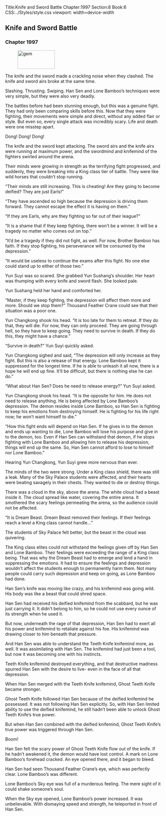 Title:Knife and Sword Battle 
Chapter:1997 
Section:8 
Book:6 
CSS:../Styles/style.css 
viewport: width=device-width
  
## Knife and Sword Battle
### Chapter 1997 
<figure>
	<img src="../Images/gem.gif" alt="gem" id="gem" width="120" height="60" />
</figure>
  

  
  The knife and the sword made a crackling noise when they clashed. The knife and sword airs broke at the same time.

Slashing. Thrusting. Swiping. Han Sen and Lone Bamboo’s techniques were very simple, but they were also very deadly.

The battles before had been stunning enough, but this was a genuine fight. They had only been comparing skills before this. Now that they were fighting, their movements were simple and direct, without any added flair or style. But even so, every single attack was incredibly scary. Life and death were one misstep apart.

Dong! Dong! Dong!

The knife and the sword kept attacking. The sword airs and the knife airs were running at maximum power, and the swordmind and knifemind of the fighters swirled around the arena.

Their minds were growing in strength as the terrifying fight progressed, and suddenly, they were breaking into a King class tier of battle. They were like wild horses that couldn’t stop running.

“Their minds are still increasing. This is cheating! Are they going to become deified? They are just Earls!”

“They have ascended so high because the depression is driving them forward. They cannot escape the effect it is having on them.”

“If they are Earls, why are they fighting so far out of their league?”

“It is a shame that if they keep fighting, there won’t be a winner. It will be a tragedy no matter who comes out on top.”

“It’d be a tragedy if they did not fight, as well. For now, Brother Bamboo has faith. If they stop fighting, his perseverance will be consumed by the depression.”

“It would be useless to continue the exams after this fight. No one else could stand up to either of those two.”

Yun Suyi was so scared. She grabbed Yun Sushang’s shoulder. Her heart was thumping with every knife and sword flash. She looked pale.

Yun Sushang held her hand and comforted her.

“Master, if they keep fighting, the depression will affect them more and more. Should we stop them?” Thousand Feather Crane could see that their situation was a poor one.

Yun Changkong shook his head. “It is too late for them to retreat. If they do that, they will die. For now, they can only proceed. They are going through hell, so they have to keep going. They need to survive in death. If they do this, they might have a chance.”

“Survive in death?” Yun Suyi quickly asked.

Yun Changkong sighed and said, “The depression will only increase as they fight. But this is also a release of that energy. Lone Bamboo kept it suppressed for the longest time. If he is able to unleash it all now, there is a hope he will end up fine. It’ll be difficult, but there is nothing else he can do.”

“What about Han Sen? Does he need to release energy?” Yun Suyi asked.

Yun Changkong shook his head. “It is the opposite for him. He does not need to release anything. He is being affected by Lone Bamboo’s depression. The demon resides inside Lone Bamboo, so Han Sen is fighting to keep his emotions from destroying himself. He is fighting for his life right now; he won’t want himself to die.”

“How this fight ends will depend on Han Sen. If he gives in to the demon and ends up wanting to die, Lone Bamboo will lose his purpose and give in to the demon, too. Even if Han Sen can withstand that demon, if he stops fighting with Lone Bamboo and allowing him to release his depression, things will end up the same. So, Han Sen cannot afford to lose to himself nor Lone Bamboo.”

Hearing Yun Changkong, Yun Suyi grew more nervous than ever.

The minds of the two were strong. Under a King class shield, there was still a leak. Many of the Sky Palace students were affected, and their hearts were beating savagely in their chests. They wanted to die or destroy things.

There was a cloud in the sky, above the arena. The white cloud had a beast inside it. The cloud spread like water, covering the entire arena. It smothered the scary feelings permeating the arena, so the audience could not be affected.

“It is Dream Beast. Dream Beast removed their feelings. If their feelings reach a level a King class cannot handle…”

The students of Sky Palace felt better, but the beast in the cloud was quivering.

The King class elites could not withstand the feelings given off by Han Sen and Lone Bamboo. Their feelings were exceeding the range of a King class being. That was why the Dream Beast had to emerge and lend a hand in suppressing the emotions. It had to ensure the feelings and depression wouldn’t affect the students enough to permanently harm them. Not many people could carry such depression and keep on going, as Lone Bamboo had done.

Han Sen’s knife was moving like crazy, and his knifemind was going wild. His body was like a beast that could shred space.

Han Sen had received his deified knifemind from the scabbard, but he was just carrying it. It didn’t belong to him, so he could not use every ounce of its strength when he used it.

But now, underneath the rage of that depression, Han Sen had to exert all his power and knifemind to retaliate against his foe. His knifemind was drawing closer to him beneath that pressure.

And Han Sen was able to understand the Teeth Knife knifemind more, as well. It was assimilating with Han Sen. The knifemind had just been a tool, but now it was becoming one with his instincts.

Teeth Knife knifemind destroyed everything, and that destructive madness spurred Han Sen with the desire to live- even in the face of all that depression.

When Han Sen merged with the Teeth Knife knifemind, Ghost Teeth Knife became stronger.

Ghost Teeth Knife followed Han Sen because of the deified knifemind he possessed. It was not following Han Sen explicitly. So, with Han Sen limited ability to use the deified knifemind, he still hadn’t been able to unlock Ghost Teeth Knife’s true power.

But when Han Sen combined with the deified knifemind, Ghost Teeth Knife’s true power was triggered through Han Sen.

Boom!

Han Sen felt the scary power of Ghost Teeth Knife flow out of the knife. If he hadn’t awakened it, the demon would have lost control. A mark on Lone Bamboo’s forehead cracked. An eye opened there, and it began to bleed.

Han Sen had seen Thousand Feather Crane’s eye, which was perfectly clear. Lone Bamboo’s was different.

Lone Bamboo’s Sky eye was full of a murderous feeling. The mere sight of it could shake someone’s soul.

When the Sky eye opened, Lone Bamboo’s power increased. It was unbelievable. With dismaying speed and strength, he teleported in front of Han Sen.

